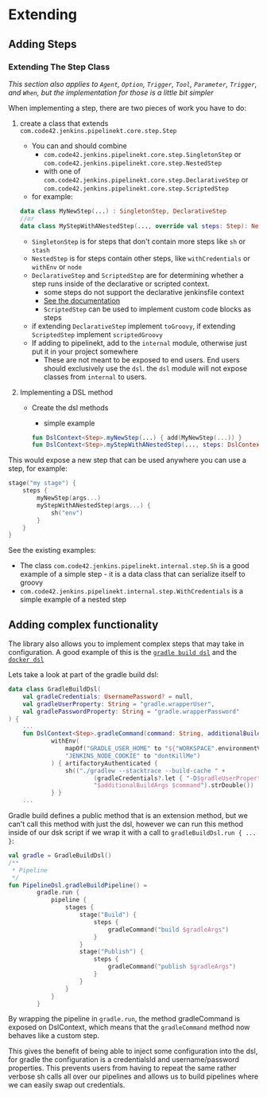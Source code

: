 # Extending

## Adding Steps

### Extending The Step Class

*This section also applies to `Agent`, `Option`, `Trigger`, `Tool`, `Parameter`, `Trigger`, and `When`, 
but the implementation for those is a little bit simpler*


When implementing a step, there are two pieces of work you have to do:
1. create a class that extends `com.code42.jenkins.pipelinekt.core.step.Step`
    * You can and should combine
        * `com.code42.jenkins.pipelinekt.core.step.SingletonStep` or `com.code42.jenkins.pipelinekt.core.step.NestedStep`
        * with one of `com.code42.jenkins.pipelinekt.core.step.DeclarativeStep` or `com.code42.jenkins.pipelinekt.core.step.ScriptedStep`
    * for example:
    ```kotlin
    data class MyNewStep(...) : SingletonStep, DeclarativeStep
    //or
    data class MyStepWithANestedStep(..., override val steps: Step): NestedStep, DeclarativeStep
    ```
    * `SingletonStep` is for steps that don't contain more steps like `sh` or `stash`
    * `NestedStep` is for steps contain other steps, like `withCredentials` or `withEnv` or `node`
    * `DeclarativeStep` and `ScriptedStep` are for determining whether a step runs inside of the declarative or scripted context.
        * some steps do not support the declarative jenkinsfile context
        * [See the documentation](https://jenkins.io/doc/book/pipeline/#declarative-versus-scripted-pipeline-syntax)
        * `ScriptedStep` can be used to implement custom code blocks as steps
    * if extending `DeclarativeStep` implement `toGroovy`, if extending `ScriptedStep` implement `scriptedGroovy`   
    * If adding to pipelinekt, add to the `internal` module, otherwise just put it in your project somewhere 
        * These are not meant to be exposed to end users.  End users should exclusively use the `dsl`.  the `dsl` module
          will not expose classes from `internal` to users.

2. Implementing a DSL method
    * Create the dsl methods
    
        * simple example
        ```kotlin
        fun DslContext<Step>.myNewStep(...) { add(MyNewStep(...)) }
        fun DslContext<Step>.myStepWithANestedStep(..., steps: DslContext<Step>.() -> Unit) { add(MyStepWithANestedStep(..., DslContext.into(steps).toStep())) }
  
        ```
        
This would expose a new step that can be used anywhere you can use a step, for example:

```kotlin
stage("my stage") {
    steps {
        myNewStep(args...)
        myStepWithANestedStep(args...) {
            sh("env")
        }
    }
}
```
See the existing examples:
  * The class `com.code42.jenkins.pipelinekt.internal.step.Sh` is a good example of a simple step - it is a data class that can serialize itself to groovy
  * `com.code42.jenkins.pipelinekt.internal.step.WithCredentials` is a simple example of a nested step

## Adding complex functionality

The library also allows you to implement complex steps that may take in configuration.  A good example of this is the
[`gradle build dsl`](https://github.com/code42/pipelinekt/blob/d732295afb0328b0675f98e2f2c81076ddba4614/dsl/src/main/kotlin/com/code42/jenkins/pipelinekt/dsl/step/custom/GradleBuildDsl.kt) and the [`docker dsl`](https://github.com/code42/pipelinekt/blob/d732295afb0328b0675f98e2f2c81076ddba4614/dsl/src/main/kotlin/com/code42/jenkins/pipelinekt/dsl/step/custom/DockerDsl.kt)

Lets take a look at part of the gradle build dsl:

```kotlin
data class GradleBuildDsl(
    val gradleCredentials: UsernamePassword? = null,
    val gradleUserProperty: String = "gradle.wrapperUser",
    val gradlePasswordProperty: String = "gradle.wrapperPassword"
) {
    ...
    fun DslContext<Step>.gradleCommand(command: String, additionalBuildArgs: Var.Literal.Str) =
            withEnv(
                mapOf("GRADLE_USER_HOME" to "${"WORKSPACE".environmentVar()}/.gradle-home-tmp",
                "JENKINS_NODE_COOKIE" to "dontKillMe")
            ) { artifactoryAuthenticated {
                sh(("./gradlew --stacktrace --build-cache " +
                        (gradleCredentials?.let { "-D$gradleUserProperty=\\\"\\\${${it.usernameVariable.value}}\\\" -D$gradlePasswordProperty=\\\"\\\${${it.passwordVariable.value}}\\\" " } ?: "") +
                        "$additionalBuildArgs $command").strDouble())
            } }
    ...
```

Gradle build defines a public method that is an extension method, but we can't call this method with just the dsl,
however we can run this method inside of our dsk script if we wrap it with a call to `gradleBuildDsl.run { ... }`:

```kotlin
val gradle = GradleBuildDsl()
/**
 * Pipeline
 */
fun PipelineDsl.gradleBuildPipeline() =
        gradle.run {
            pipeline {
                stages {
                    stage("Build") {
                        steps {
                            gradleCommand("build $gradleArgs")
                        }
                    }
                    stage("Publish") {
                        steps {
                            gradleCommand("publish $gradleArgs")
                        }
                    }
                }
            }
        }
```

By wrapping the pipeline in `gradle.run`, the method gradleCommand is exposed on DslContext<Step>, which means that 
the `gradleCommand` method now behaves like a custom step.

This gives the benefit of being able to inject some configuration into the dsl, for gradle the configuration is a
credentialsId and username/password properties.  This prevents users from having to repeat the same rather verbose
sh calls all over our pipelines and allows us to build pipelines where we can easily swap out credentials.
